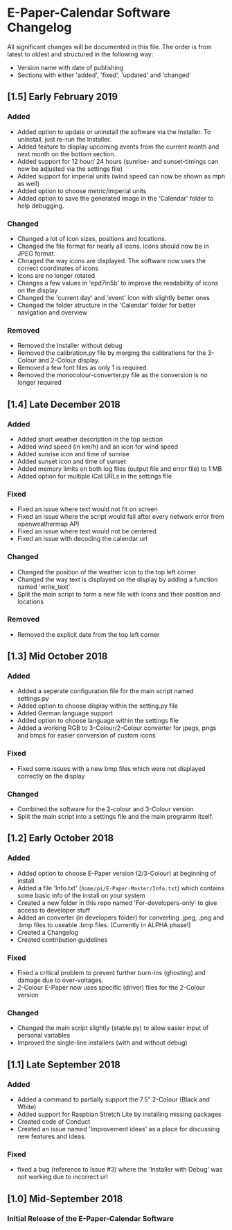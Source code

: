 # E-Paper-Calendar Software Changelog
All significant changes will be documented in this file. 
The order is from latest to oldest and structured in the following way:
* Version name with date of publishing
* Sections with either 'added', 'fixed', 'updated' and 'changed'

## [1.5] Early February 2019

### Added
* Added option to update or uninstall the software via the Installer. To uninstall, just re-run the Installer.
* Added feature to display upcoming events from the current month and next month on the bottom section.
* Added support for 12 hour/ 24 hours (sunrise- and sunset-timings can now be adjusted via the settings file)
* Added support for imperial units (wind speed can now be shown as mph as well)
* Added option to choose metric/imperial units
* Added option to save the generated image in the 'Calendar' folder to help debugging.

### Changed
* Changed a lot of icon sizes, positions and locations.
* Changed the file format for nearly all icons. Icons should now be in JPEG format.
* Chnaged the way icons are displayed. The software now uses the correct coordinates of icons
* Icons are no longer rotated
* Changes a few values in 'epd7in5b' to improve the readability of icons on the display
* Changed the 'current day' and 'event' icon with slightly better ones
* Changed the folder structure in the 'Calendar' folder for better navigation and overview

### Removed
* Removed the Installer without debug
* Removed the calibration.py file by merging the calibrations for the 3-Colour and 2-Colour display.
* Removed a few font files as only 1 is required.
* Removed the monocolour-converter.py file as the conversion is no longer required

## [1.4] Late December 2018

### Added
* Added short weather description in the top section
* Added wind speed (in km/h) and an icon for wind speed
* Added sunrise icon and time of sunrise
* Added sunset icon and time of sunset
* Added memory limits on both log files (output file and error file) to 1 MB
* Added option for multiple iCal URLs in the settings file

### Fixed
* Fixed an issue where text would not fit on screen
* Fixed an issue where the script would fail after every network error from openweathermap API
* Fixed an issue where text would not be centered
* Fixed an issue with decoding the calendar url

### Changed
* Changed the position of the weather icon to the top left corner
* Changed the way text is displayed on the display by adding a function named 'write_text'
* Split the main script to form a new file with icons and their position and locations

### Removed
* Removed the explicit date from the top left corner

## [1.3] Mid October 2018

### Added
* Added a seperate configuration file for the main script named settings.py
* Added option to choose display within the setting.py file
* Added German language support
* Added option to choose language within the settings file
* Added a working RGB to 3-Colour/2-Colour converter for jpegs, pngs and bmps for easier conversion of custom icons

### Fixed
* Fixed some issues with a new bmp files which were not displayed correctly on the display

### Changed
* Combined the software for the 2-colour and 3-Colour version
* Split the main script into a settings file and the main programm itself.

## [1.2] Early October 2018

### Added
* Added option to choose E-Paper version (2/3-Colour) at beginning of install
* Added a file 'Info.txt' (`home/pi/E-Paper-Master/Info.txt`) which contains some basic info of the install on your system
* Created a new folder in this repo named 'For-developers-only' to give access to developer stuff
* Added an converter (in developers folder) for converting .jpeg, .png and .bmp files to useable .bmp files. (Currently in ALPHA phase!)
* Created a Changelog
* Created contribution guidelines

### Fixed
* Fixed a critical problem to prevent further burn-ins (ghosting) and damage due to over-voltages.
* 2-Colour E-Paper now uses specific (driver) files for the 2-Colour version

### Changed
* Changed the main script slightly (stable.py) to allow easier input of personal variables
* Improved the single-line installers (with and without debug)

## [1.1] Late September 2018
### Added 
* Added a command to partially support the 7.5" 2-Colour (Black and White)
* Added support for Raspbian Stretch Lite by installing missing packages
* Created code of Conduct
* Created an issue named 'Improvement ideas' as a place for discussing new features and ideas.

### Fixed
* fixed a bug (reference to Issue #3) where the 'Installer with Debug' was not working due to incorrect url

## [1.0] Mid-September 2018
### Initial Release of the E-Paper-Calendar Software
